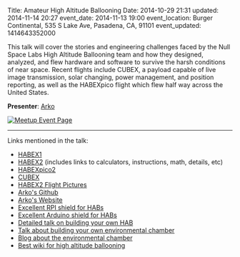 Title: Amateur High Altitude Ballooning
Date: 2014-10-29 21:31
updated: 2014-11-14 20:27
event_date: 2014-11-13 19:00
event_location: Burger Continental, 535 S Lake Ave, Pasadena, CA, 91101
event_updated: 1414643352000

This talk will cover the stories and engineering challenges faced by the Null
Space Labs High Altitude Ballooning team and how they designed, analyzed, and
flew hardware and software to survive the harsh conditions of near space.
Recent flights include CUBEX, a payload capable of live image transmission,
solar changing, power management, and position reporting, as well as the
HABEXpico flight which flew half way across the United States.

**Presenter**: [Arko](http://arkorobotics.com/)

[ ![Meetup Event Page]({filename}/images/meetup_logo_45.png) ](https://www.meetup.com/SGVTech/events/215497372/)

----

Links mentioned in the talk:

* [HABEX1](http://habexproject.org/)
* [HABEX2](https://wiki.032.la/habex2) (includes links to calculators, instructions, math, details, etc)
* [HABEXpico2](https://www.flickr.com/photos/arkorobotics/sets/72157637213955175/)
* [CUBEX](https://hackaday.io/project/270-cubex)
* [HABEX2 Flight Pictures](https://www.flickr.com/photos/arkorobotics/sets/72157633237341531/)
* [Arko's Github](https://github.com/arkorobotics/)
* [Arko's Website](http://arkorobotics.com/)
* [Excellent RPI shield for HABs](https://pi-in-the-sky.com/)
* [Excellent Arduino shield for HABs](http://www.habduino.org/)
* [Detailed talk on building your own HAB](https://www.youtube.com/watch?feature=player_embedded&v=4-v-B03a1Jk)
* [Talk about building your own environmental chamber](http://arkorobotics.com/blog/?p=113)
* [Blog about the environmental chamber](http://arkorobotics.com/blog/?p=113)
* [Best wiki for high altitude ballooning](http://wiki.ukhas.org.uk/)
